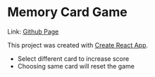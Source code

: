 # Memory Card Game

Link: [Github Page](https://hskz3.github.io/memory-card/)

This project was created with [Create React App](https://github.com/facebook/create-react-app).

- Select different card to increase score
- Choosing same card will reset the game
